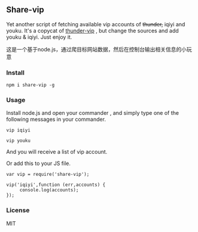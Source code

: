 ## Share-vip

Yet another script of fetching available vip accounts of ~~thunder,~~ iqiyi and youku.
It's a copycat of [thunder-vip](https://github.com/nswbmw/thunder-vip)  , but change the sources and add youku & iqiyi.
Just enjoy it.

这是一个基于node.js，通过爬目标网站数据，然后在控制台输出相关信息的小玩意

### Install

    npm i share-vip -g

### Usage

Install node.js and open your commander , and simply type one of the following messages in your commander.

```
vip iqiyi

vip youku
```
And you will receive a list of vip account.

Or add this to your JS file.

```
var vip = require('share-vip');

vip('iqiyi',function (err,accounts) {
	 console.log(accounts); 
});
```

### License

MIT
